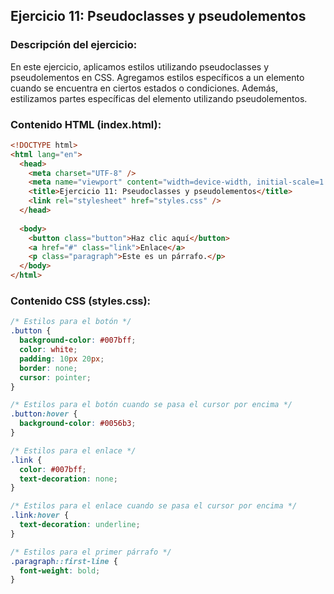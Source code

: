 ## Ejercicio 11: Pseudoclasses y pseudolementos

### Descripción del ejercicio:

En este ejercicio, aplicamos estilos utilizando pseudoclasses y pseudolementos en CSS. Agregamos estilos específicos a un elemento cuando se encuentra en ciertos estados o condiciones. Además, estilizamos partes específicas del elemento utilizando pseudolementos.

### Contenido HTML (index.html):

```html
<!DOCTYPE html>
<html lang="en">
  <head>
    <meta charset="UTF-8" />
    <meta name="viewport" content="width=device-width, initial-scale=1.0" />
    <title>Ejercicio 11: Pseudoclasses y pseudolementos</title>
    <link rel="stylesheet" href="styles.css" />
  </head>
  
  <body>
    <button class="button">Haz clic aquí</button>
    <a href="#" class="link">Enlace</a>
    <p class="paragraph">Este es un párrafo.</p>
  </body>
</html>
```

### Contenido CSS (styles.css):

```css
/* Estilos para el botón */
.button {
  background-color: #007bff;
  color: white;
  padding: 10px 20px;
  border: none;
  cursor: pointer;
}

/* Estilos para el botón cuando se pasa el cursor por encima */
.button:hover {
  background-color: #0056b3;
}

/* Estilos para el enlace */
.link {
  color: #007bff;
  text-decoration: none;
}

/* Estilos para el enlace cuando se pasa el cursor por encima */
.link:hover {
  text-decoration: underline;
}

/* Estilos para el primer párrafo */
.paragraph::first-line {
  font-weight: bold;
}
```
